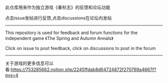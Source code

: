 此仓库用来作为独立游戏《春秋志》的反馈和论坛功能

点击issue发帖进行反馈,点击discussions在论坛内发帖

---

This repository is used for feedback and forum functions for the independent game 《The Spring and Autumn Annals》

Click on issue to post feedback, click on discussions to post in the forum

---

关于游戏的更多信息可以看:https://753285662.notion.site/2245ffdab8d64724872f270769a4667f?pvs=4
